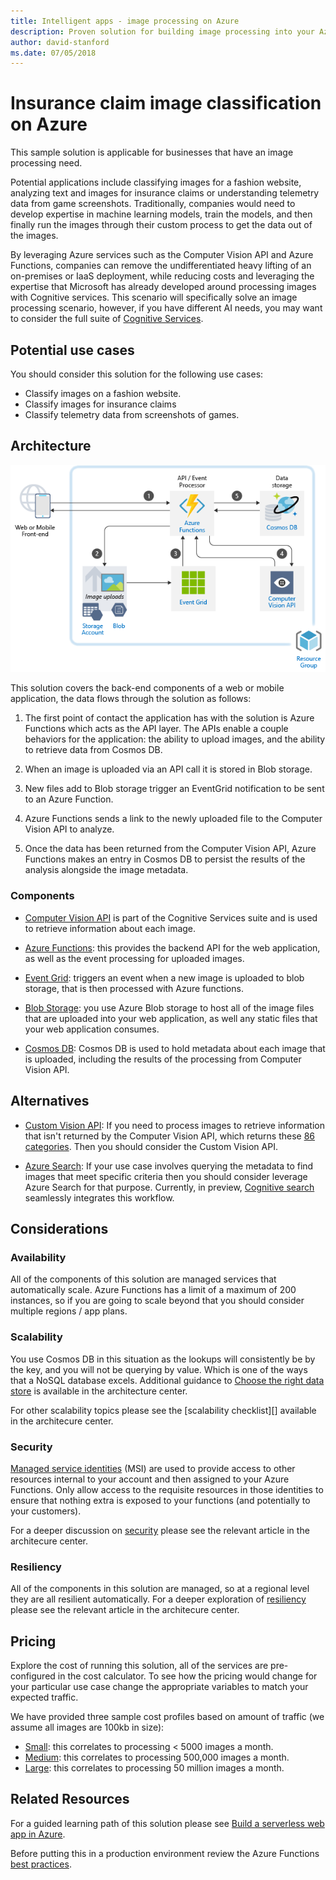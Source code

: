 ```yaml
---
title: Intelligent apps - image processing on Azure
description: Proven solution for building image processing into your Azure applications.
author: david-stanford
ms.date: 07/05/2018
---
```

# Insurance claim image classification on Azure

This sample solution is applicable for businesses that have an image processing need.

Potential applications include classifying images for a fashion website, analyzing text and images for insurance claims or understanding telemetry data from game screenshots. Traditionally, companies would need to develop expertise in machine learning models, train the models, and then finally run the images through their custom process to get the data out of the images.

By leveraging Azure services such as the Computer Vision API and Azure Functions, companies can remove the undifferentiated heavy lifting of an on-premises or IaaS deployment, while reducing costs and leveraging the expertise that Microsoft has already developed around processing images with Cognitive services. This scenario will specifically solve an image processing scenario, however, if you have different AI needs, you may want to consider the full suite of [Cognitive Services][cognitive-docs].

## Potential use cases

You should consider this solution for the following use cases:

* Classify images on a fashion website.
* Classify images for insurance claims
* Classify telemetry data from screenshots of games.

## Architecture

![Intelligent apps architecture - computer vision][architecture-computer-vision]

This solution covers the back-end components of a web or mobile application, the data flows through the solution as follows:

1. The first point of contact the application has with the solution is Azure Functions which acts as the API layer. The APIs enable a couple behaviors for the application: the ability to upload images, and the ability to retrieve data from Cosmos DB.

2. When an image is uploaded via an API call it is stored in Blob storage.

3. New files add to Blob storage trigger an EventGrid notification to be sent to an Azure Function.

4. Azure Functions sends a link to the newly uploaded file to the Computer Vision API to analyze.

5. Once the data has been returned from the Computer Vision API, Azure Functions makes an entry in Cosmos DB to persist the results of the analysis alongside the image metadata.

### Components

* [Computer Vision API][computer-vision-docs] is part of the Cognitive Services suite and is used to retrieve information about each image.

* [Azure Functions][functions-docs]: this provides the backend API for the web application, as well as the event processing for uploaded images.

* [Event Grid][eventgrid-docs]: triggers an event when a new image is uploaded to blob storage, that is then processed with Azure functions.

* [Blob Storage][storage-docs]: you use Azure Blob storage to host all of the image files that are uploaded into your web application, as well any static files that your web application consumes.

* [Cosmos DB][cosmos-docs]: Cosmos DB is used to hold metadata about each image that is uploaded, including the results of the processing from Computer Vision API.

## Alternatives

* [Custom Vision API][custom-vision-docs]: If you need to process images to retrieve information that isn't returned by the Computer Vision API, which returns these [86 categories][cv-categories]. Then you should consider the Custom Vision API.

* [Azure Search][azure-search-docs]: If your use case involves querying the metadata to find images that meet specific criteria then you should consider leverage Azure Search for that purpose.  Currently, in preview, [Cognitive search][cognitive-search] seamlessly integrates this workflow.

## Considerations

### Availability

All of the components of this solution are managed services that automatically scale.  Azure Functions has a limit of a maximum of 200 instances, so if you are going to scale beyond that you should consider multiple regions / app plans.  

### Scalability

You use Cosmos DB in this situation as the lookups will consistently be by the key, and you will not be querying by value.  Which is one of the ways that a NoSQL database excels. Additional guidance to [Choose the right data store](../../guide/technology-choices/data-store-overview.md) is available in the architecture center.

For other scalability topics please see the  [scalability checklist][] available in the architecure center.

### Security

[Managed service identities][msi] (MSI) are used to provide access to other resources internal to your account and then assigned to your Azure Functions. Only allow access to the requisite resources in those identities to ensure that nothing extra is exposed to your functions (and potentially to your customers).  

For a deeper discussion on [security][] please see the relevant article in the architecure center.

### Resiliency

All of the components in this solution are managed, so at a regional level they are all resilient automatically.  For a deeper exploration of [resiliency][] please see the relevant article in the architecure center.

## Pricing

Explore the cost of running this solution, all of the services are pre-configured in the cost calculator.  To see how the pricing would change for your particular use case change the appropriate variables to match your expected traffic.

We have provided three sample cost profiles based on amount of traffic (we assume all images are 100kb in size):

* [Small][pricing]: this correlates to processing &lt; 5000 images a month.
* [Medium][medium-pricing]: this correlates to processing 500,000 images a month.
* [Large][large-pricing]: this correlates to processing 50 million images a month.

## Related Resources

For a guided learning path of this solution please see [Build a serverless web app in Azure][serverless].  

Before putting this in a production environment review the Azure Functions [best practices][functions-best-practices].

<!-- links -->
[pricing]: https://azure.com/e/f9b59d238b43423683db73f4a31dc380
[medium-pricing]: https://azure.com/e/7c7fc474db344b87aae93bc29ae27108
[large-pricing]: https://azure.com/e/cbadbca30f8640d6a061f8457a74ba7d
[functions-docs]: https://docs.microsoft.com/en-us/azure/azure-functions/
[computer-vision-docs]: https://docs.microsoft.com/en-us/azure/cognitive-services/computer-vision/home
[storage-docs]: https://docs.microsoft.com/en-us/azure/storage/
[azure-search-docs]: https://docs.microsoft.com/en-us/azure/search/
[cognitive-search]: https://docs.microsoft.com/en-us/azure/search/cognitive-search-concept-intro
[architecture-computer-vision]: ./media/architecture-computer-vision.png
[serverless]: https://docs.microsoft.com/en-us/azure/functions/tutorial-static-website-serverless-api-with-database
[cosmos-docs]: https://docs.microsoft.com/en-us/azure/cosmos-db/
[eventgrid-docs]: https://docs.microsoft.com/en-us/azure/event-grid/
[cognitive-docs]: https://docs.microsoft.com/en-us/azure/#pivot=products&panel=ai
[custom-vision-docs]: https://docs.microsoft.com/en-us/azure/cognitive-services/Custom-Vision-Service/home
[cv-categories]: https://docs.microsoft.com/en-us/azure/cognitive-services/computer-vision/home#the-86-category-concept
[resiliency]: https://docs.microsoft.com/en-us/azure/architecture/resiliency/
[security]: https://docs.microsoft.com/en-us/azure/architecture/patterns/category/security
[scalability]: https://docs.microsoft.com/en-us/azure/architecture/checklist/scalability
[functions-best-practices]: https://docs.microsoft.com/en-us/azure/azure-functions/functions-best-practices
[msi]: https://docs.microsoft.com/en-us/azure/app-service/app-service-managed-service-identity